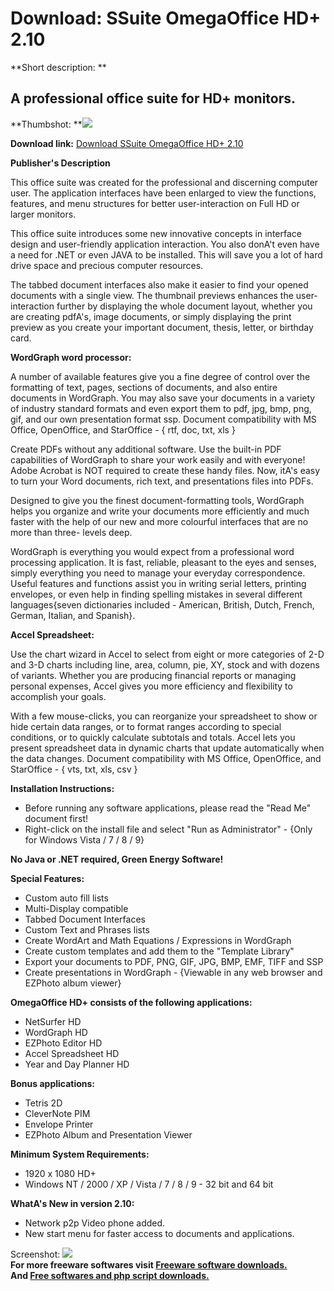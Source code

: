 # Download: SSuite OmegaOffice HD+ 2.10

**Short description: **

## A professional office suite for HD+ monitors.

  
**Thumbshot: **![](http://www.freewarefiles.com/screenshot/ssuiteomega_md.jpg)   
  
**Download link:** [Download SSuite OmegaOffice HD+ 2.10](http://freesoftwares.boysofts.com/OmegaOffice-HD_program_75630.html)  
  

**Publisher's Description**  
  

This office suite was created for the professional and discerning computer
user. The application interfaces have been enlarged to view the functions,
features, and menu structures for better user-interaction on Full HD or larger
monitors.

This office suite introduces some new innovative concepts in interface design
and user-friendly application interaction. You also donA't even have a need
for .NET or even JAVA to be installed. This will save you a lot of hard drive
space and precious computer resources.

The tabbed document interfaces also make it easier to find your opened
documents with a single view. The thumbnail previews enhances the user-
interaction further by displaying the whole document layout, whether you are
creating pdfA's, image documents, or simply displaying the print preview as
you create your important document, thesis, letter, or birthday card.

**WordGraph word processor:**

A number of available features give you a fine degree of control over the
formatting of text, pages, sections of documents, and also entire documents in
WordGraph. You may also save your documents in a variety of industry standard
formats and even export them to pdf, jpg, bmp, png, gif, and our own
presentation format ssp. Document compatibility with MS Office, OpenOffice,
and StarOffice - { rtf, doc, txt, xls }

Create PDFs without any additional software. Use the built-in PDF capabilities
of WordGraph to share your work easily and with everyone! Adobe Acrobat is NOT
required to create these handy files. Now, itA's easy to turn your Word
documents, rich text, and presentations files into PDFs.

Designed to give you the finest document-formatting tools, WordGraph helps you
organize and write your documents more efficiently and much faster with the
help of our new and more colourful interfaces that are no more than three-
levels deep.

WordGraph is everything you would expect from a professional word processing
application. It is fast, reliable, pleasant to the eyes and senses, simply
everything you need to manage your everyday correspondence. Useful features
and functions assist you in writing serial letters, printing envelopes, or
even help in finding spelling mistakes in several different languages{seven
dictionaries included - American, British, Dutch, French, German, Italian, and
Spanish}.

**Accel Spreadsheet:**

Use the chart wizard in Accel to select from eight or more categories of 2-D
and 3-D charts including line, area, column, pie, XY, stock and with dozens of
variants. Whether you are producing financial reports or managing personal
expenses, Accel gives you more efficiency and flexibility to accomplish your
goals.

With a few mouse-clicks, you can reorganize your spreadsheet to show or hide
certain data ranges, or to format ranges according to special conditions, or
to quickly calculate subtotals and totals. Accel lets you present spreadsheet
data in dynamic charts that update automatically when the data changes.
Document compatibility with MS Office, OpenOffice, and StarOffice - { vts,
txt, xls, csv }

**Installation Instructions:**

  * Before running any software applications, please read the "Read Me" document first! 
  * Right-click on the install file and select "Run as Administrator" - {Only for Windows Vista / 7 / 8 / 9} 

**No Java or .NET required, Green Energy Software!**

**Special Features:**

  * Custom auto fill lists 
  * Multi-Display compatible 
  * Tabbed Document Interfaces 
  * Custom Text and Phrases lists 
  * Create WordArt and Math Equations / Expressions in WordGraph 
  * Create custom templates and add them to the "Template Library" 
  * Export your documents to PDF, PNG, GIF, JPG, BMP, EMF, TIFF and SSP 
  * Create presentations in WordGraph - {Viewable in any web browser and EZPhoto album viewer} 

**OmegaOffice HD+ consists of the following applications:**

  * NetSurfer HD 
  * WordGraph HD 
  * EZPhoto Editor HD 
  * Accel Spreadsheet HD 
  * Year and Day Planner HD 

**Bonus applications:**

  * Tetris 2D 
  * CleverNote PIM 
  * Envelope Printer 
  * EZPhoto Album and Presentation Viewer 

**Minimum System Requirements:**

  * 1920 x 1080 HD+ 
  * Windows NT / 2000 / XP / Vista / 7 / 8 / 9 - 32 bit and 64 bit 

**WhatA's New in version 2.10:**

  * Network p2p Video phone added. 
  * New start menu for faster access to documents and applications. 

  
  
Screenshot: ![](http://www.freewarefiles.com/screenshot/ssuiteomega.jpg)  
**For more freeware softwares visit [Freeware software downloads.](http://freesoftwares.boysofts.com/)**   
**And [Free softwares and php script downloads.](http://www.boysofts.com/)**

